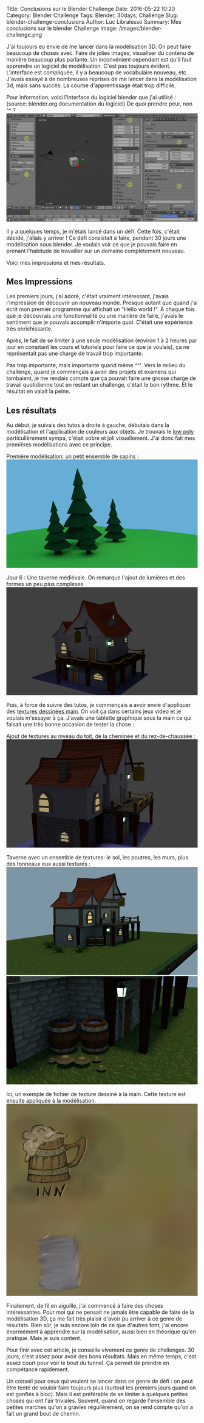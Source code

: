 Title: Conclusions sur le Blender Challenge
Date: 2016-05-22 10:20
Category: Blender Challenge
Tags: Blender, 30days, Challenge
Slug: blender-challenge-conclusions
Author: Luc Libralesso
Summary: Mes conclusions sur le blender Challenge
Image: /images/blender-challenge.png

J'ai toujours eu envie de me lancer dans la modélisation 3D. On peut faire beaucoup
de choses avec. Faire de jolies images, visualiser du contenu de manière beaucoup
plus parlante. Un inconvénient cependant est qu'il faut apprendre un logiciel de modélisation.
C'est pas toujours évident. L'interface est compliquée, il y a beaucoup de vocabulaire nouveau, etc.
J'avais essayé à de nombreuses reprises de me lancer dans la modélisation 3d, mais sans succès.
La courbe d'apprentissage était trop difficile.

Pour information, voici l'interface du logiciel blender que j'ai utilisé : (source: blender.org documentation du logiciel)
De quoi prendre peur, non ^^ ?
![interface de blender](/images/blender-interface.png)

Il y a quelques temps, je m'étais lancé dans un défi. Cette fois, c'était décidé, j'allais y arriver !
Ce défi consistait à faire, pendant 30 jours une modélisation sous blender. Je voulais
voir ce que je pouvais faire en prenant l'habitude de travailler sur un domaine complètement
nouveau.

Voici mes impressions et mes résultats.

## Mes Impressions

Les premiers jours, j'ai adoré, c'était vraiment intéressant, j'avais l'impression de découvrir
un nouveau monde. Presque autant que quand j'ai écrit mon premier programme qui affichait un
"Hello world !". À chaque fois que je découvrais une fonctionnalité ou une manière de faire,
j'avais le sentiment que je pouvais accomplir n'importe quoi. C'était une expérience très enrichissante.

Après, le fait de se limiter à une seule modélisation (environ 1 à 2 heures par jour en comptant les cours
et tutoriels pour faire ce que je voulais), ça ne représentait pas une charge de travail trop importante.

Pas trop importante, mais importante quand même ^^'. Vers le milieu du challenge, quand je commençais à avoir
des projets et examens qui tombaient, je me rendais compte que ça pouvait faire une grosse charge de travail
quotidienne tout en restant un challenge, c'était le bon rythme. Et le résultat en valait la peine.

## Les résultats

Au début, je suivais des tutos à droite à gauche, débutais dans la modélisation et l'application de couleurs
aux objets. Je trouvais le [low poly](https://www.google.ca/search?q=low+poly&safe=off&client=ubuntu&hs=ykO&channel=fs&source=lnms&tbm=isch&sa=X&ved=0ahUKEwi65eOSqe_MAhUOR1IKHTxWDV0Q_AUIBygB&biw=1920&bih=909&dpr=1) particulièrement sympa, c'était sobre et joli visuellement. J'ai donc
fait mes premières modélisations avec ce principe.

Première modélisation: un petit ensemble de sapins :
![Une première scène simple](/images/day01.png)

Jour 6 : Une taverne médiévale. On remarque l'ajout de lumières et des formes
un peu plus complexes
![Une taverne (première version)](/images/day06.png)

Puis, à force de suivre des tutos, je commençais a avoir envie d'appliquer des [textures dessinées main](https://www.google.ca/search?q=hand+drawn+texture+3d&safe=off&client=ubuntu&hs=4Sj&channel=fs&source=lnms&tbm=isch&sa=X&ved=0ahUKEwi6kYblqe_MAhUJJlIKHW-mAE8Q_AUIBygB&biw=1920&bih=909#safe=off&channel=fs&tbm=isch&q=hand+drawn+texture+game).
On voit ça dans certains jeux video et je voulais m'essayer à ça. J'avais une tablette graphique sous la main
ce qui faisait une très bonne occasion de tester la chose :

Ajout de textures au niveau du toit, de la cheminée et du rez-de-chaussée :
![Une taverne (Avec quelques textures)](/images/day09.png)

Taverne avec un ensemble de textures: le sol, les poutres, les murs, plus des tonneaux
eux aussi texturés :
![Une taverne (Avec plus d'éléments)](/images/day14.png)
![Quelques éléments à côté de la taverne](/images/blender-challenge.png)

Ici, un exemple de fichier de texture dessiné à la main. Cette texture est ensuite
appliquée à la modélisation.
![Exemple de texture (pancarte sur la taverne)](/images/tavern-sign.png)

Finalement, de fil en aiguille, j'ai commencé à faire des choses intéressantes.
Pour moi qui ne pensait ne jamais être capable de faire de la modélisation 3D,
ça me fait très plaisir d'avoir pu arriver à ce genre de résultats. Bien sûr, je
suis encore loin de ce que d'autres font, j'ai encore énormément à apprendre sur
la modélisation, aussi bien en théorique qu'en pratique. Mais je suis content.


Pour finir avec cet article, je conseille vivement ce genre de challenges.
30 jours, c'est assez pour avoir des bons résultats. Mais en même temps, c'est assez
court pour voir le bout du tunnel. Ça permet de prendre en compétance rapidement.

Un conseil pour ceux qui veulent se lancer dans ce genre de défi : on peut être
tenté de vouloir faire toujours plus (surtout les premiers jours quand on est gonflés
à bloc). Mais il est préférable de se limiter à quelques petites choses qui ont l'air triviales.
Souvent, quand on regarde l'ensemble des petites marches qu'on a gravies régulièrement, on se
rend compte qu'on a fait un grand bout de chemin.

